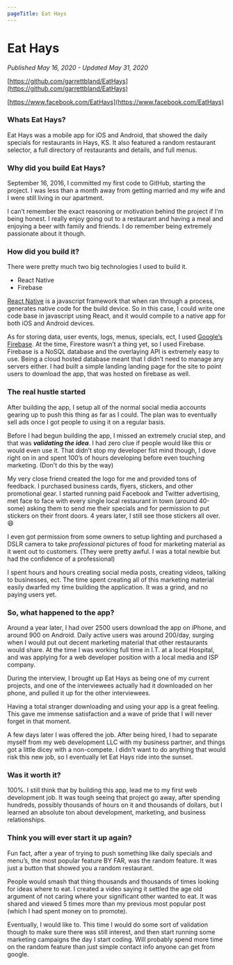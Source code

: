 ```yaml
---
pageTitle: Eat Hays
---
```


# Eat Hays

_Published May 16, 2020 - Updated May 31, 2020_

[https://github.com/garrettbland/EatHays](https://github.com/garrettbland/EatHays)

[https://www.facebook.com/EatHays](https://www.facebook.com/EatHays)

### Whats Eat Hays?

Eat Hays was a mobile app for iOS and Android, that showed the daily specials for restaurants in Hays, KS. It also featured a random restaurant selector, a full directory of restaurants and details, and full menus.

### Why did you build Eat Hays?

September 16, 2016, I committed my first code to GitHub, starting the project. I was less than a month away from getting married and my wife and I were still living in our apartment.

I can’t remember the exact reasoning or motivation behind the project if I’m being honest. I really enjoy going out to a restaurant and having a meal and enjoying a beer with family and friends. I do remember being extremely passionate about it though.

### How did you build it?

There were pretty much two big technologies I used to build it.

-   React Native
-   Firebase

[React Native](https://reactnative.dev/) is a javascript framework that when ran through a process, generates native code for the build device. So in this case, I could write one code base in javascript using React, and it would compile to a native app for both iOS and Android devices.

As for storing data, user events, logs, menus, specials, ect, I used [Google’s Firebase](https://firebase.google.com/). At the time, Firestore wasn’t a thing yet, so I used Firebase. Firebase is a NoSQL database and the overlaying API is extremely easy to use. Being a cloud hosted database meant that I didn’t need to manage any servers either. I had built a simple landing landing page for the site to point users to download the app, that was hosted on firebase as well.

### The real hustle started

After building the app, I setup all of the normal social media accounts gearing up to push this thing as far as I could. The plan was to eventually sell ads once I got people to using it on a regular basis.

Before I had begun building the app, I missed an extremely crucial step, and that was **_validating the idea_**. I had zero clue if people would like this or would even use it. That didn’t stop my developer fist mind though, I dove right on in and spent 100’s of hours developing before even touching marketing. (Don't do this by the way)

My very close friend created the logo for me and provided tons of feedback. I purchased business cards, flyers, stickers, and other promotional gear. I started running paid Facebook and Twitter advertising, met face to face with every single local restaurant in town (around 40-some) asking them to send me their specials and for permission to put stickers on their front doors. 4 years later, I still see those stickers all over. 😄

I even got permission from some owners to setup lighting and purchased a DSLR camera to take _professional_ pictures of food for marketing material as it went out to customers. (They were pretty awful. I was a total newbie but had the confidence of a professional)

I spent hours and hours creating social media posts, creating videos, talking to businesses, ect. The time spent creating all of this marketing material easily dwarfed my time building the application. It was a grind, and no paying users yet.

### So, what happened to the app?

Around a year later, I had over 2500 users download the app on iPhone, and around 900 on Android. Daily active users was around 200/day, surging when I would put out decent marketing material that other restaurants would share. At the time I was working full time in I.T. at a local Hospital, and was applying for a web developer position with a local media and ISP company.

During the interview, I brought up Eat Hays as being one of my current projects, and one of the interviewees actually had it downloaded on her phone, and pulled it up for the other interviewees.

Having a total stranger downloading and using your app is a great feeling. This gave me immense satisfaction and a wave of pride that I will never forget in that moment.

A few days later I was offered the job. After being hired, I had to separate myself from my web development LLC with my business partner, and things got a little dicey with a non-compete. I didn't want to do anything that would risk this new job, so I eventually let Eat Hays ride into the sunset.

### Was it worth it?

100%. I still think that by building this app, lead me to my first web development job. It was tough seeing that project go away, after spending hundreds, possibly thousands of hours on it and thousands of dollars, but I learned an absolute ton about development, marketing, and business relationships.

### Think you will ever start it up again?

Fun fact, after a year of trying to push something like daily specials and menu’s, the most popular feature BY FAR, was the random feature. It was just a button that showed you a random restaurant.

People would smash that thing thousands and thousands of times looking for ideas where to eat. I created a video saying it settled the age old argument of not caring where your significant other wanted to eat. It was shared and viewed 5 times more than my previous most popular post (which I had spent money on to promote).

Eventually, I would like to. This time I would do some sort of validation though to make sure there was still interest, and then start running some marketing campaigns the day I start coding. Will probably spend more time on the random feature than just simple contact info anyone can get from google.
